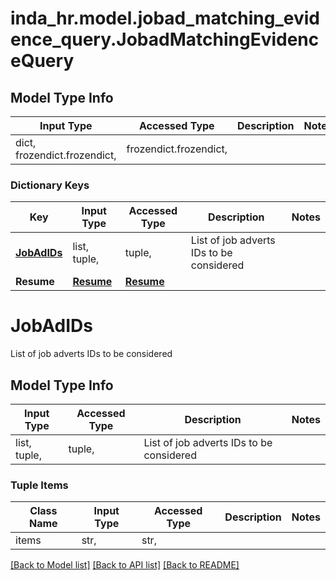 # inda_hr.model.jobad_matching_evidence_query.JobadMatchingEvidenceQuery

## Model Type Info
Input Type | Accessed Type | Description | Notes
------------ | ------------- | ------------- | -------------
dict, frozendict.frozendict,  | frozendict.frozendict,  |  | 

### Dictionary Keys
Key | Input Type | Accessed Type | Description | Notes
------------ | ------------- | ------------- | ------------- | -------------
**[JobAdIDs](#JobAdIDs)** | list, tuple,  | tuple,  | List of job adverts IDs to be considered | 
**Resume** | [**Resume**](Resume.md) | [**Resume**](Resume.md) |  | 

# JobAdIDs

List of job adverts IDs to be considered

## Model Type Info
Input Type | Accessed Type | Description | Notes
------------ | ------------- | ------------- | -------------
list, tuple,  | tuple,  | List of job adverts IDs to be considered | 

### Tuple Items
Class Name | Input Type | Accessed Type | Description | Notes
------------- | ------------- | ------------- | ------------- | -------------
items | str,  | str,  |  | 

[[Back to Model list]](../../README.md#documentation-for-models) [[Back to API list]](../../README.md#documentation-for-api-endpoints) [[Back to README]](../../README.md)

